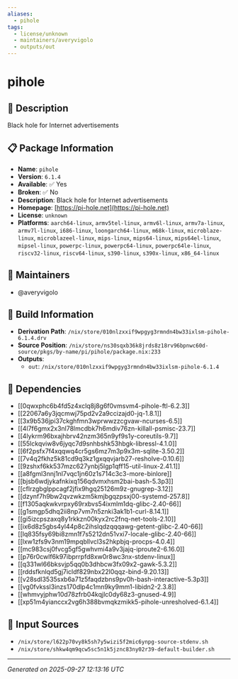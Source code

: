 ```yaml
---
aliases:
  - pihole
tags:
  - license/unknown
  - maintainers/averyvigolo
  - outputs/out
---
```


# pihole

## 📝 Description

Black hole for Internet advertisements

## 📋 Package Information

- **Name**: `pihole`
- **Version**: `6.1.4`
- **Available**: ✅ Yes
- **Broken**: ✅ No
- **Description**: Black hole for Internet advertisements
- **Homepage**: [https://pi-hole.net](https://pi-hole.net)
- **License**: `unknown`
- **Platforms**: `aarch64-linux`, `armv5tel-linux`, `armv6l-linux`, `armv7a-linux`, `armv7l-linux`, `i686-linux`, `loongarch64-linux`, `m68k-linux`, `microblaze-linux`, `microblazeel-linux`, `mips-linux`, `mips64-linux`, `mips64el-linux`, `mipsel-linux`, `powerpc-linux`, `powerpc64-linux`, `powerpc64le-linux`, `riscv32-linux`, `riscv64-linux`, `s390-linux`, `s390x-linux`, `x86_64-linux`
## 👥 Maintainers

- @averyvigolo


## 🔧 Build Information

- **Derivation Path**: `/nix/store/010nlzxxif9wpgyg3rmndn4bw33ixlsm-pihole-6.1.4.drv`
- **Source Position**: `/nix/store/ns30sqxb36k8jrds8z18rv96bpnwc60d-source/pkgs/by-name/pi/pihole/package.nix:233`
- **Outputs**:
  - `out`:  `/nix/store/010nlzxxif9wpgyg3rmndn4bw33ixlsm-pihole-6.1.4`

## 🔗 Dependencies

- [[0qwxphc6b4fd5z4xclq8j8g6f0vmsvm4-pihole-ftl-6.2.3]]
- [[22067a6y3jqcmwj75pd2v2a9ccizajd0-jq-1.8.1]]
- [[3x9b536jpi37ckghfmn3wprwwzzcgvaw-ncurses-6.5]]
- [[4l7f6gmx2x3nl78lmcdbk7h6mdiv76zn-killall-psmisc-23.7]]
- [[4lykrm96bxajhbrv42nzm365n9yf9s1y-coreutils-9.7]]
- [[55lckqviw8v6jyqc7d9snhbshk53hbgk-libressl-4.1.0]]
- [[6f2psfx7f4xqqwq4cr5gs6mz7m3p9x3m-sqlite-3.50.2]]
- [[7v4q2fkhz5k81cd9q3kz1gxqqvjarb27-resholve-0.10.6]]
- [[9zshxf6kk537mzc627ynbj5lgp1qff15-util-linux-2.41.1]]
- [[a8fgml3nnj1nl7vqc1jn60z1s714c3c3-more-binlore]]
- [[bjsb6wdjykafnkixq156qdvmxhsm2bai-bash-5.3p3]]
- [[cflrzgbglppcagf2jfix9hgq25126m9z-gnugrep-3.12]]
- [[dzynf7h9bw2qvzwkzm5kmjbgqzpsxj00-systemd-257.8]]
- [[f1305aqkwkvrpxy69rxbvs54ixmlm1dq-glibc-2.40-66]]
- [[g1smgp5dhq2ii8np7vm7n5znki3ak1b1-curl-8.14.1]]
- [[gi5izcpszaxq8y1rkkzn00kyx2rc2fnq-net-tools-2.10]]
- [[ix6d8z5gbs4yl44p8c2ihslqdzqqqawg-getent-glibc-2.40-66]]
- [[lq835fsy69bi8zmn1f7s5212dn51vxi7-locale-glibc-2.40-66]]
- [[lxw1zfs9v3nm19mpqbllvcl3s2hkpbjq-procps-4.0.4]]
- [[mc983csj0fvcg5gf5gwhvmi4a9v3jajq-iproute2-6.16.0]]
- [[p76r0cwlf6k97ibprrpfd8xw0r8wc3nx-stdenv-linux]]
- [[q331wl66bksvjp5qq0b3dhbcw3fx09x2-gawk-5.3.2]]
- [[rddsfknlqd5gj7icldf829nbx22l0qqz-bind-9.20.13]]
- [[v28sdl3535sxb6a71z5faqdzbns9pv0h-bash-interactive-5.3p3]]
- [[vg0fvkssl3inzs170dlp4c1mn9ky9mm1-libidn2-2.3.8]]
- [[whmvyjphw10d78zfrb04kqjlc0dy68z3-gnused-4.9]]
- [[xp51m4yianccx2vg6h388bvmqkzmikk5-pihole-unresholved-6.1.4]]

## 📁 Input Sources

- `/nix/store/l622p70vy8k5sh7y5wizi5f2mic6ynpg-source-stdenv.sh`
- `/nix/store/shkw4qm9qcw5sc5n1k5jznc83ny02r39-default-builder.sh`

---
*Generated on 2025-09-27 12:13:16 UTC*
